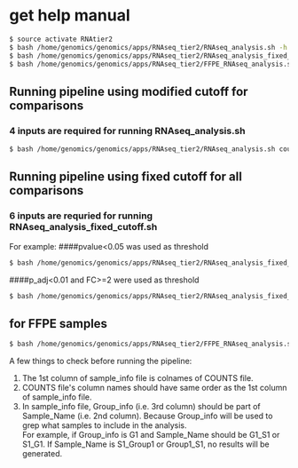 # get help manual
```bash
$ source activate RNAtier2
$ bash /home/genomics/genomics/apps/RNAseq_tier2/RNAseq_analysis.sh -h 
$ bash /home/genomics/genomics/apps/RNAseq_tier2/RNAseq_analysis_fixed_cutoff.sh -h
$ bash /home/genomics/genomics/apps/RNAseq_tier2/FFPE_RNAseq_analysis.sh -h
```
## Running pipeline using modified cutoff for comparisons
### 4 inputs are required for running RNAseq_analysis.sh
```bash
$ bash /home/genomics/genomics/apps/RNAseq_tier2/RNAseq_analysis.sh count.csv sample_info.csv comparison.csv project_ID
```
## Running pipeline using fixed cutoff for all comparisons
### 6 inputs are requried for running RNAseq_analysis_fixed_cutoff.sh
For example: 
####pvalue<0.05 was used as threshold
```bash
$ bash /home/genomics/genomics/apps/RNAseq_tier2/RNAseq_analysis_fixed_cutoff.sh count.csv sample_info.csv comparison.csv project_ID "pvalue<0.05" 1
```
####p_adj<0.01 and FC>=2 were used as threshold
```bash
$ bash /home/genomics/genomics/apps/RNAseq_tier2/RNAseq_analysis_fixed_cutoff.sh count.csv sample_info.csv comparison.csv project_ID "p_adj<0.01" 2
```
## for FFPE samples
```bash
$ bash /home/genomics/genomics/apps/RNAseq_tier2/FFPE_RNAseq_analysis.sh count.csv sample_info.csv comparison.csv project_ID
```


A few things to check before running the pipeline:  
1. The 1st column of sample_info file is colnames of COUNTS file.  
2. COUNTS file's column names should have same order as the 1st column of sample_info file.  
3. In sample_info file, Group_info (i.e. 3rd column) should be part of Sample_Name (i.e. 2nd column). Because Group_info will be used to grep what samples to include in the analysis.   
For example, if Group_info is G1 and Sample_Name should be G1_S1 or S1_G1. If Sample_Name is S1_Group1 or Group1_S1, no results will be generated.  

